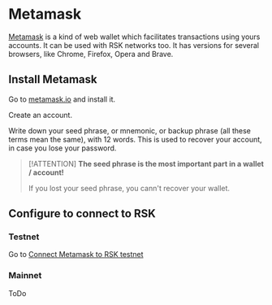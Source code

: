 # Metamask

[Metamask](https://metamask.io/) is a kind of web wallet which facilitates transactions using yours accounts.
It can be used with RSK networks too.
It has versions for several browsers, like Chrome, Firefox, Opera and Brave.

## Install Metamask

Go to [metamask.io](https://metamask.io/) and install it.

Create an account.

Write down your seed phrase, or mnemonic, or backup phrase (all these terms mean the same), with 12 words. This is used to recover your account, in case you lose your password.

> [!ATTENTION]
> **The seed phrase is the most important part in a wallet / account!**
> 
> If you lost your seed phrase, you cann't recover your wallet.

## Configure to connect to RSK

### Testnet
Go to [Connect Metamask to RSK testnet](./en/wallets/wallet-metamask-rsk-testnet.md)

### Mainnet

ToDo
